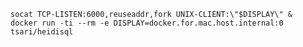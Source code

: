     socat TCP-LISTEN:6000,reuseaddr,fork UNIX-CLIENT:\"$DISPLAY\" &
    docker run -ti --rm -e DISPLAY=docker.for.mac.host.internal:0 tsari/heidisql
